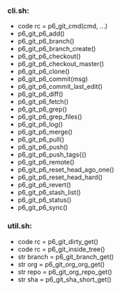 ### cli.sh:
- code rc = p6_git_cmd(cmd, ...)
- p6_git_p6_add()
- p6_git_p6_branch()
- p6_git_p6_branch_create()
- p6_git_p6_checkout()
- p6_git_p6_checkout_master()
- p6_git_p6_clone()
- p6_git_p6_commit(msg)
- p6_git_p6_commit_last_edit()
- p6_git_p6_diff()
- p6_git_p6_fetch()
- p6_git_p6_grep()
- p6_git_p6_grep_files()
- p6_git_p6_log()
- p6_git_p6_merge()
- p6_git_p6_pull()
- p6_git_p6_push()
- p6_git_p6_push_tags{()
- p6_git_p6_remote()
- p6_git_p6_reset_head_ago_one()
- p6_git_p6_reset_head_hard()
- p6_git_p6_revert()
- p6_git_p6_stash_list()
- p6_git_p6_status()
- p6_git_p6_sync()

### util.sh:
- code rc = p6_git_dirty_get()
- code rc = p6_git_inside_tree()
- str branch = p6_git_branch_get()
- str org = p6_git_org_org_get()
- str repo = p6_git_org_repo_get()
- str sha = p6_git_sha_short_get()

